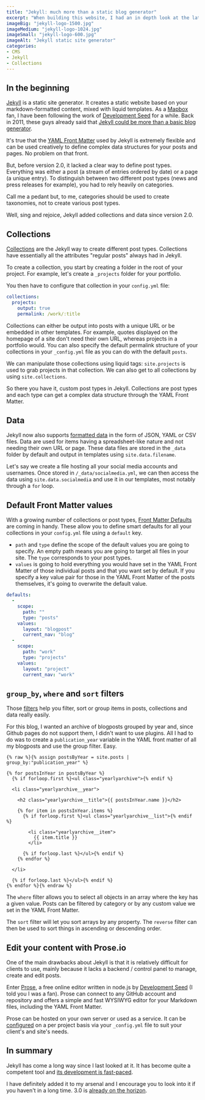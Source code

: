 ```yaml
---
title: "Jekyll: much more than a static blog generator"
excerpt: "When building this website, I had an in depth look at the latest version of Jekyll. Since I last looked at it, it had become a lot more powerful than a simple static blog generator, thanks to a few features."
imageBig: "jekyll-logo-1500.jpg"
imageMedium: "jekyll-logo-1024.jpg"
imageSmall: "jekyll-logo-600.jpg"
imageAlt: "Jekyll static site generator"
categories:
- CMS
- Jekyll
- Collections
---
```


## In the beginning

[Jekyll](http://jekyllrb.com/) is a static site generator. It creates a static website based on your markdown-formatted content, mixed with liquid templates. As a [Mapbox](https://www.mapbox.com/) fan, I have been following the work of [Development Seed](http://www.developmentseed.org/) for a while. Back in 2011, these guys already said that [Jekyll could be more than a basic blog generator](http://www.developmentseed.org/blog/2011/09/09/jekyll-github-pages/).

It's true that the [YAML Front Matter](http://jekyllrb.com/docs/frontmatter/) used by Jekyll is extremely flexible and can be used creatively to define complex data structures for your posts and pages. No problem on that front.

But, before version 2.0, it lacked a clear way to define post types. Everything was either a post (a stream of entries ordered by date) or a page (a unique entry). To distinguish between two different post types (news and press releases for example), you had to rely heavily on categories.

Call me a pedant but, to me, categories should be used to create taxonomies, not to create various post types.

Well, sing and rejoice, Jekyll added collections and data since version 2.0.

## Collections

[Collections](http://jekyllrb.com/docs/collections/) are the Jekyll way to create different post types. Collections have essentially all the attributes "regular posts" always had in Jekyll.

To create a collection, you start by creating a folder in the root of your project. For example, let's create a `_projects` folder for your portfolio.

You then have to configure that collection in your `config.yml` file:

```yaml
collections:
  projects:
    output: true
    permalink: /work/:title
```

Collections can either be output into posts with a unique URL or be embedded in other templates. For example, quotes displayed on the homepage of a site don't need their own URL, whereas projects in a portfolio would. You can also specify the default permalink structure of your collections in your `_config.yml` file as you can do with the default `posts`.

We can manipulate those collections using liquid tags: `site.projects` is used to grab projects in that collection. We can also get to all collections by using `site.collections`.

So there you have it, custom post types in Jekyll. Collections are post types and each type can get a complex data structure through the YAML Front Matter.

## Data

Jekyll now also supports [formatted data](http://jekyllrb.com/docs/datafiles/) in the form of JSON, YAML or CSV files. Data are used for items having a spreadsheet-like nature and not needing their own URL or page. These data files are stored in the `_data` folder by default and output in templates using `site.data.filename`.

Let's say we create a file hosting all your social media accounts and usernames. Once stored in `/_data/socialmedia.yml`, we can then access the data using `site.data.socialmedia` and use it in our templates, most notably through a `for` loop.

## Default Front Matter values

With a growing number of collections or post types, [Front Matter Defaults](http://jekyllrb.com/docs/configuration/#front-matter-defaults) are coming in handy. These allow you to define smart defaults for all your collections in your `config.yml` file using a `default` key.

- `path` and `type` define the scope of the default values you are going to specify. An empty path means you are going to target all files in your site. The `type` corresponds to your post types.
- `values` is going to hold everything you would have set in the YAML Front Matter of those individual posts and that you want set by default. If you specify a key value pair for those in the YAML Front Matter of the posts themselves, it's going to overwrite the default value.

```yaml
defaults:
  -
    scope:
      path: ""
      type: "posts"
    values:
      layout: "blogpost"
      current_nav: "blog"
  -
    scope:
      path: "work"
      type: "projects"
    values:
      layout: "project"
      current_nav: "work"
```

## `group_by`, `where` and `sort` filters

Those [filters](http://jekyllrb.com/docs/templates/#filters) help you filter, sort or group items in posts, collections and data really easily.

For this blog, I wanted an archive of blogposts grouped by year and, since Github pages do not support them, I didn't want to use plugins. All I had to do was to create a `publication_year` variable in the YAML front matter of all my blogposts and use the group filter. Easy.

```liquid
{% raw %}{% assign postsByYear = site.posts | group_by:"publication_year" %}

{% for postsInYear in postsByYear %}
  {% if forloop.first %}<ul class="yearlyarchive">{% endif %}

  <li class="yearlyarchive__year">

    <h2 class="yearlyarchive__title">{{ postsInYear.name }}</h2>

    {% for item in postsInYear.items %}
      {% if forloop.first %}<ul class="yearlyarchive__list">{% endif %}

        <li class="yearlyarchive__item">
          {{ item.title }}
        </li>

      {% if forloop.last %}</ul>{% endif %}
    {% endfor %}

  </li>

  {% if forloop.last %}</ul>{% endif %}
{% endfor %}{% endraw %}
```

The `where` filter allows you to select all objects in an array where the key has a given value. Posts can be filtered by category or by any custom value we set in the YAML Front Matter.

The `sort` filter will let you sort arrays by any property. The `reverse` filter can then be used to sort things in ascending or descending order.

## Edit your content with Prose.io

One of the main drawbacks about Jekyll is that it is relatively difficult for clients to use, mainly because it lacks a backend / control panel to manage, create and edit posts.

Enter [Prose](http://prose.io/), a free online editor written in node.js by [Development Seed](http://www.developmentseed.org/) (I told you I was a fan). Prose can connect to any GitHub account and repository and offers a simple and fast WYSIWYG editor for your Markdown files, including the YAML Front Matter.

Prose can be hosted on your own server or used as a service. It can be [configured](https://github.com/prose/prose/wiki) on a per project basis via your `_config.yml` file to suit your client's and site's needs.

## In summary

Jekyll has come a long way since I last looked at it. It has become quite a competent tool and [its development is fast-paced](http://jekyllrb.com/news/).

I have definitely added it to my arsenal and I encourage you to look into it if you haven't in a long time. 3.0 is [already on the horizon](https://github.com/jekyll/jekyll/issues/2636).
